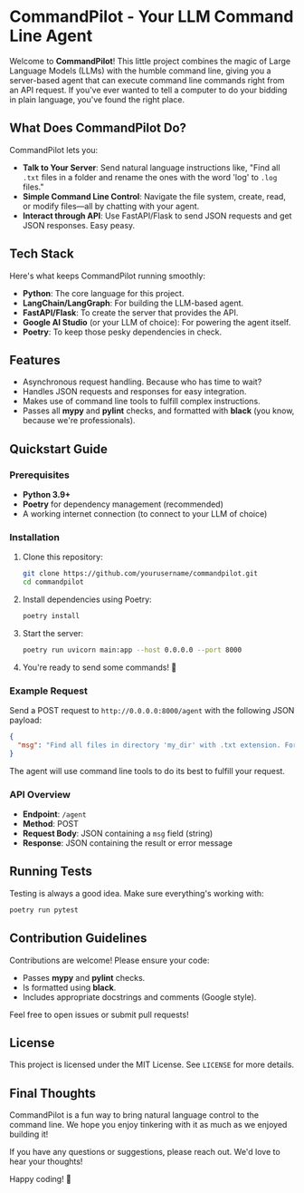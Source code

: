 # CommandPilot - Your LLM Command Line Agent

Welcome to **CommandPilot**! This little project combines the magic of Large Language Models (LLMs) with the humble command line, giving you a server-based agent that can execute command line commands right from an API request. If you've ever wanted to tell a computer to do your bidding in plain language, you've found the right place.

## What Does CommandPilot Do?

CommandPilot lets you:

- **Talk to Your Server**: Send natural language instructions like, "Find all `.txt` files in a folder and rename the ones with the word 'log' to `.log` files."
- **Simple Command Line Control**: Navigate the file system, create, read, or modify files—all by chatting with your agent.
- **Interact through API**: Use FastAPI/Flask to send JSON requests and get JSON responses. Easy peasy.

## Tech Stack

Here's what keeps CommandPilot running smoothly:

- **Python**: The core language for this project.
- **LangChain/LangGraph**: For building the LLM-based agent.
- **FastAPI/Flask**: To create the server that provides the API.
- **Google AI Studio** (or your LLM of choice): For powering the agent itself.
- **Poetry**: To keep those pesky dependencies in check.

## Features

- Asynchronous request handling. Because who has time to wait?
- Handles JSON requests and responses for easy integration.
- Makes use of command line tools to fulfill complex instructions.
- Passes all **mypy** and **pylint** checks, and formatted with **black** (you know, because we're professionals).

## Quickstart Guide

### Prerequisites

- **Python 3.9+**
- **Poetry** for dependency management (recommended)
- A working internet connection (to connect to your LLM of choice)

### Installation

1. Clone this repository:
   ```bash
   git clone https://github.com/yourusername/commandpilot.git
   cd commandpilot
   ```

2. Install dependencies using Poetry:
   ```bash
   poetry install
   ```

3. Start the server:
   ```bash
   poetry run uvicorn main:app --host 0.0.0.0 --port 8000
   ```

4. You're ready to send some commands! 🎉

### Example Request

Send a POST request to `http://0.0.0.0:8000/agent` with the following JSON payload:

```json
{
  "msg": "Find all files in directory 'my_dir' with .txt extension. For those containing the word 'log', change their extension to .log."
}
```

The agent will use command line tools to do its best to fulfill your request.

### API Overview

- **Endpoint**: `/agent`
- **Method**: POST
- **Request Body**: JSON containing a `msg` field (string)
- **Response**: JSON containing the result or error message

## Running Tests

Testing is always a good idea. Make sure everything's working with:

```bash
poetry run pytest
```

## Contribution Guidelines

Contributions are welcome! Please ensure your code:

- Passes **mypy** and **pylint** checks.
- Is formatted using **black**.
- Includes appropriate docstrings and comments (Google style).

Feel free to open issues or submit pull requests!

## License

This project is licensed under the MIT License. See `LICENSE` for more details.

## Final Thoughts

CommandPilot is a fun way to bring natural language control to the command line. We hope you enjoy tinkering with it as much as we enjoyed building it!

If you have any questions or suggestions, please reach out. We'd love to hear your thoughts!

Happy coding! 🚀